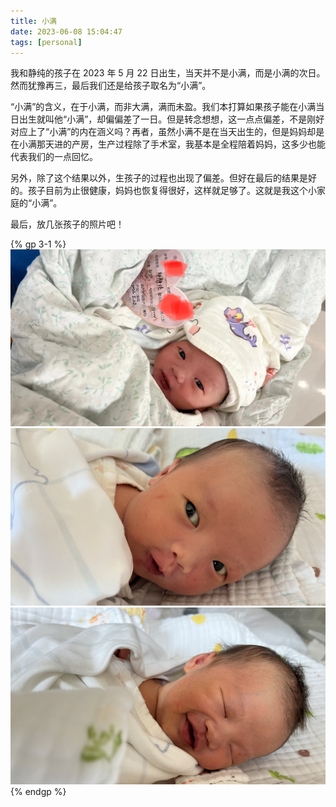 ```yaml
---
title: 小满
date: 2023-06-08 15:04:47
tags: [personal]
---
```


我和静纯的孩子在 2023 年 5 月 22 日出生，当天并不是小满，而是小满的次日。然而犹豫再三，最后我们还是给孩子取名为“小满”。

“小满”的含义，在于小满，而非大满，满而未盈。我们本打算如果孩子能在小满当日出生就叫他“小满”，却偏偏差了一日。但是转念想想，这一点点偏差，不是刚好对应上了“小满”的内在涵义吗？再者，虽然小满不是在当天出生的，但是妈妈却是在小满那天进的产房，生产过程除了手术室，我基本是全程陪着妈妈，这多少也能代表我们的一点回忆。

另外，除了这个结果以外，生孩子的过程也出现了偏差。但好在最后的结果是好的。孩子目前为止很健康，妈妈也恢复得很好，这样就足够了。这就是我这个小家庭的“小满”。

<!-- more -->

最后，放几张孩子的照片吧！

{% gp 3-1 %}
![](/2023/xiao-man/0.jpg)
![](/2023/xiao-man/2.jpg)
![](/2023/xiao-man/1.jpg)
{% endgp %}
